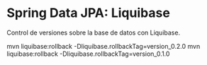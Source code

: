 
# Spring Data JPA: Liquibase

Control de versiones sobre la base de datos con Liquibase.

mvn liquibase:rollback -Dliquibase.rollbackTag=version_0.2.0
mvn liquibase:rollback -Dliquibase.rollbackTag=version_0.1.0